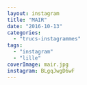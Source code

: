 ```yaml
---
layout: instagram
title: "MAIR"
date: "2016-10-13"
categories: 
  - "trucs-instagrammes"
tags: 
  - "instagram"
  - "lille"
coverImage: mair.jpg
instagram: BLgqJwgD6wF
---
```

